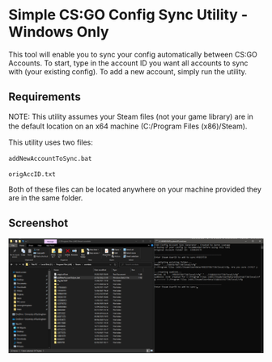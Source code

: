 
# Simple CS:GO Config Sync Utility - Windows Only

This tool will enable you to sync your config automatically between CS:GO Accounts. To start, type in the account ID you want all accounts to sync with (your existing config). To add a new account, simply run the utility. 


## Requirements
NOTE: This utility assumes your Steam files (not your game library) are in the default location on an x64 machine (C:/Program Files (x86)/Steam).
ㅤ

This utility uses two files:

`addNewAccountToSync.bat`

`origAccID.txt`

Both of these files can be located anywhere on your machine provided they are in the same folder.


## Screenshot

![Screenshot](preview.png)
